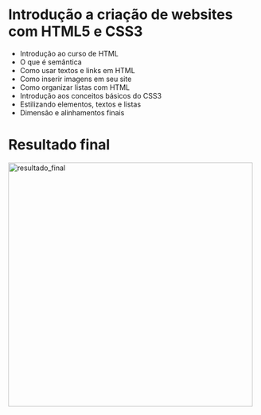# Introdução a criação de websites com HTML5 e CSS3

- Introdução ao curso de HTML
- O que é semântica
- Como usar textos e links em HTML
- Como inserir imagens em seu site 
- Como organizar listas com HTML
- Introdução aos conceitos básicos do CSS3
- Estilizando elementos, textos e listas
- Dimensão e alinhamentos finais

# Resultado final

<img align="center" alt="resultado_final" height="491" width="491" src="https://github.com/juniatech/TQI_Fullstack_Developer/blob/main/01_M%C3%B3dulo_II_HTML_CSS/Introducao_a_criacao_de_websites_com_HTML_e_CSS3/Site_de_apresentacao.png" />
